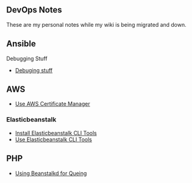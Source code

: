 ## DevOps Notes

These are my personal notes while my wiki is being migrated and down.


## Ansible

Debugging Stuff

* [Debuging stuff](https://timogoosen.github.io/ANSIBLE-DEBUG)

## AWS

* [Use AWS Certificate Manager](https://timogoosen.github.io/AWS_CERTIFICATE_MANAGER)

### Elasticbeanstalk

* [Install Elasticbeanstalk CLI Tools](https://timogoosen.github.io/INSTALL_EB)
* [Use  Elasticbeanstalk CLI Tools](https://timogoosen.github.io/USE_EB)



## PHP

* [Using Beanstalkd for Queing](https://timogoosen.github.io/USING_BEANSTALKD)


